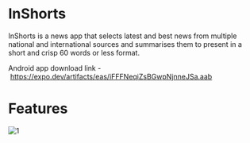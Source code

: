 # InShorts
InShorts is a news app that selects latest and best news from multiple national and international sources and summarises them to present in a short and crisp 60 words or less format.

Android app download link - https://expo.dev/artifacts/eas/iFFFNeqiZsBGwpNjnneJSa.aab

# Features
![1](https://user-images.githubusercontent.com/69580700/200682870-f4dd9851-8d2a-4c28-b4cd-1bfc92ebfeda.png)
